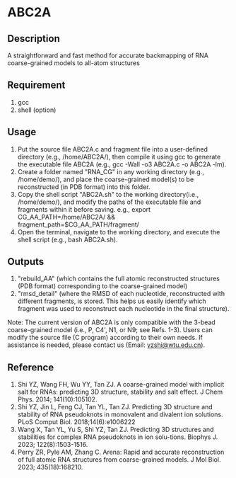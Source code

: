 # ABC2A
## Description 
A straightforward and fast method for accurate backmapping of RNA coarse-grained models to all-atom structures
## Requirement
1. gcc
2. shell (option)
## Usage
1. Put the source file ABC2A.c and fragment file into a user-defined directory (e.g., /home/ABC2A/), then compile it using gcc to generate the executable file ABC2A (e.g., gcc -Wall -o3 ABC2A.c -o ABC2A -lm).
2. Create a folder named "RNA_CG" in any working directory (e.g., /home/demo/), and place the coarse-grained model(s) to be reconstructed (in PDB format) into this folder.
3. Copy the shell script "ABC2A.sh" to the working directory(i.e., /home/demo/), and modify the paths of the executable file and fragments within it before saving.
   e.g., export CG_AA_PATH=/home/ABC2A/   &&   fragment_path=$CG_AA_PATH/fragment/
4. Open the terminal, navigate to the working directory, and execute the shell script (e.g., bash ABC2A.sh).
## Outputs
1. "rebuild_AA" (which contains the full atomic reconstructed structures (PDB format) corresponding to the coarse-grained model)
2. "rmsd_detail" (where the RMSD of each nucleotide, reconstructed with different fragments, is stored. This helps us easily identify which fragment was used to reconstruct each nucleotide in the final structure).

Note: The current version of ABC2A is only compatible with the 3-bead coarse-grained model (i.e., P, C4', N1, or N9; see Refs. 1-3). Users can modify the source file (C program) according to their own needs. If assistance is needed, please contact us (Email: yzshi@wtu.edu.cn).

## Reference
1. Shi YZ, Wang FH, Wu YY, Tan ZJ. A coarse-grained model with implicit salt for RNAs: predicting 3D structure, stability and salt effect. J Chem Phys. 2014; 141(10):105102. 
2. Shi YZ, Jin L, Feng CJ, Tan YL, Tan ZJ. Predicting 3D structure and stability of RNA pseudoknots in monovalent and divalent ion solutions. PLoS Comput Biol. 2018;14(6):e1006222
3. Wang X, Tan YL, Yu S, Shi YZ, Tan ZJ. Predicting 3D structures and stabilities for complex RNA pseudoknots in ion solu-tions. Biophys J. 2023; 122(8):1503-1516.
4. Perry ZR, Pyle AM, Zhang C. Arena: Rapid and accurate reconstruction of full atomic RNA structures from coarse-grained models. J Mol Biol. 2023; 435(18):168210. 
